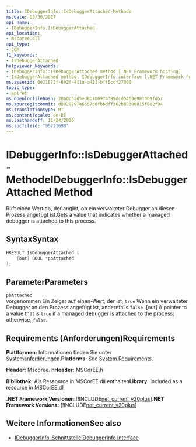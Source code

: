 ```yaml
---
title: IDebuggerInfo::IsDebuggerAttached-Methode
ms.date: 03/30/2017
api_name:
- IDebuggerInfo.IsDebuggerAttached
api_location:
- mscoree.dll
api_type:
- COM
f1_keywords:
- IsDebuggerAttached
helpviewer_keywords:
- IDebuggerInfo::IsDebuggerAttached method [.NET Framework hosting]
- IsDebuggerAttached method, IDebuggerInfo interface [.NET Framework hosting]
ms.assetid: 6e21872f-602f-411a-a423-bff5cdf27000
topic_type:
- apiref
ms.openlocfilehash: 28b0c5ad5ed8b706974399dcd5468e9810b9fd57
ms.sourcegitcommit: d8020797a6657d0fbbdff362b80300815f682f94
ms.translationtype: MT
ms.contentlocale: de-DE
ms.lasthandoff: 11/24/2020
ms.locfileid: "95721698"
---
```

# <a name="idebuggerinfoisdebuggerattached-method"></a><span data-ttu-id="80bbd-102">IDebuggerInfo::IsDebuggerAttached-Methode</span><span class="sxs-lookup"><span data-stu-id="80bbd-102">IDebuggerInfo::IsDebuggerAttached Method</span></span>

<span data-ttu-id="80bbd-103">Ruft einen Wert ab, der angibt, ob ein verwalteter Debugger an diesen Prozess angefügt ist.</span><span class="sxs-lookup"><span data-stu-id="80bbd-103">Gets a value that indicates whether a managed debugger is attached to this process.</span></span>  
  
## <a name="syntax"></a><span data-ttu-id="80bbd-104">Syntax</span><span class="sxs-lookup"><span data-stu-id="80bbd-104">Syntax</span></span>  
  
```cpp  
HRESULT IsDebuggerAttached (  
    [out] BOOL *pbAttached  
);  
```  
  
## <a name="parameters"></a><span data-ttu-id="80bbd-105">Parameter</span><span class="sxs-lookup"><span data-stu-id="80bbd-105">Parameters</span></span>  

 `pbAttached`  
 <span data-ttu-id="80bbd-106">vorgenommen Ein Zeiger auf einen-Wert, der ist, `true` Wenn ein verwalteter Debugger an den Prozess angefügt ist, andernfalls `false` .</span><span class="sxs-lookup"><span data-stu-id="80bbd-106">[out] A pointer to a value that is `true` if a managed debugger is attached to the process; otherwise, `false`.</span></span>  
  
## <a name="requirements"></a><span data-ttu-id="80bbd-107">Requirements (Anforderungen)</span><span class="sxs-lookup"><span data-stu-id="80bbd-107">Requirements</span></span>  

 <span data-ttu-id="80bbd-108">**Plattformen:** Informationen finden Sie unter [Systemanforderungen](../../get-started/system-requirements.md).</span><span class="sxs-lookup"><span data-stu-id="80bbd-108">**Platforms:** See [System Requirements](../../get-started/system-requirements.md).</span></span>  
  
 <span data-ttu-id="80bbd-109">**Header:** Mscoree. h</span><span class="sxs-lookup"><span data-stu-id="80bbd-109">**Header:** MSCorEE.h</span></span>  
  
 <span data-ttu-id="80bbd-110">**Bibliothek:** Als Ressource in MSCorEE.dll enthalten</span><span class="sxs-lookup"><span data-stu-id="80bbd-110">**Library:** Included as a resource in MSCorEE.dll</span></span>  
  
 <span data-ttu-id="80bbd-111">**.NET Framework Versionen:**[!INCLUDE[net_current_v20plus](../../../../includes/net-current-v20plus-md.md)]</span><span class="sxs-lookup"><span data-stu-id="80bbd-111">**.NET Framework Versions:** [!INCLUDE[net_current_v20plus](../../../../includes/net-current-v20plus-md.md)]</span></span>  
  
## <a name="see-also"></a><span data-ttu-id="80bbd-112">Weitere Informationen</span><span class="sxs-lookup"><span data-stu-id="80bbd-112">See also</span></span>

- [<span data-ttu-id="80bbd-113">IDebuggerInfo-Schnittstelle</span><span class="sxs-lookup"><span data-stu-id="80bbd-113">IDebuggerInfo Interface</span></span>](idebuggerinfo-interface.md)
